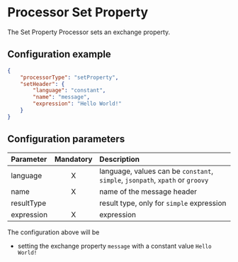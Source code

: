 # Processor Set Property
The Set Property Processor sets an exchange property. 

## Configuration example
````json
{
    "processorType": "setProperty",
    "setHeader": {
        "language": "constant",
        "name": "message",
        "expression": "Hello World!"
    }
}
````
## Configuration parameters
|Parameter|Mandatory|Description|
|:---|:---:|:---|
|language|X|language, values can be `constant`, `simple`, `jsonpath`, `xpath` or `groovy`|
|name|X|name of the message header|
|resultType| |result type, only for `simple` expression|
|expression|X|expression|

The configuration above will be
- setting the exchange property `message` with a constant value `Hello World!`
